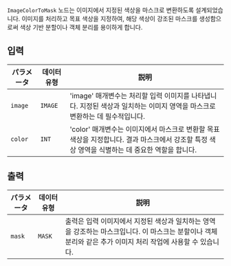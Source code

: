 `ImageColorToMask` 노드는 이미지에서 지정된 색상을 마스크로 변환하도록 설계되었습니다. 이미지를 처리하고 목표 색상을 지정하여, 해당 색상이 강조된 마스크를 생성함으로써 색상 기반 분할이나 객체 분리를 용이하게 합니다.

## 입력

| パラメータ | 데이터 유형 | 説明 |
|-----------|-------------|-------------|
| `image`   | `IMAGE`     | 'image' 매개변수는 처리할 입력 이미지를 나타냅니다. 지정된 색상과 일치하는 이미지 영역을 마스크로 변환하는 데 필수적입니다. |
| `color`   | `INT`       | 'color' 매개변수는 이미지에서 마스크로 변환할 목표 색상을 지정합니다. 결과 마스크에서 강조할 특정 색상 영역을 식별하는 데 중요한 역할을 합니다. |

## 출력

| パラメータ | 데이터 유형 | 説明 |
|-----------|-------------|-------------|
| `mask`    | `MASK`      | 출력은 입력 이미지에서 지정된 색상과 일치하는 영역을 강조하는 마스크입니다. 이 마스크는 분할이나 객체 분리와 같은 추가 이미지 처리 작업에 사용할 수 있습니다. |
